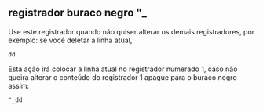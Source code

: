 registrador buraco negro "\_
-------------------------

Use este registrador quando não quiser alterar os demais registradores, por
exemplo: se você deletar a linha atual,
```
dd
```
Esta ação irá colocar a linha atual no registrador numerado 1, caso não
queira alterar o conteúdo do registrador 1 apague para o buraco negro
assim:
```
"_dd
```
